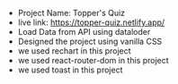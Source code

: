 - Project Name: Topper's Quiz
- live link: https://topper-quiz.netlify.app/
- Load Data from API using dataloder
- Designed the project using vanilla CSS
- we used rechart in this project
- we used react-router-dom in this project
- we used toast in this project

